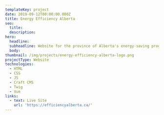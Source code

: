 ```yaml
---
templateKey: project
date: 2019-09-12T00:00:00.000Z
title: Energy Efficiency Alberta
seo:
  title:
  description:
hero:
  headline:
  subheadline: Website for the province of Alberta's energy-saving program.
  body:
thumbnail: /img/projects/energy-efficiency-alberta-logo.png
projectType: Website
technologies:
  - HTML
  - CSS
  - JS
  - Craft CMS
  - Twig
  - Vue
links:
  - text: Live Site
    url: 'https://efficiencyalberta.ca/'
---
```

